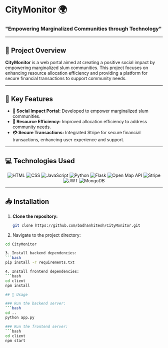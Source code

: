 # CityMonitor 🌍

### "Empowering Marginalized Communities through Technology"

---

## 📝 Project Overview
**CityMonitor** is a web portal aimed at creating a positive social impact by empowering marginalized slum communities. This project focuses on enhancing resource allocation efficiency and providing a platform for secure financial transactions to support community needs.

---

## 🌟 Key Features
- **🔧 Social Impact Portal:** Developed to empower marginalized slum communities.
- **🚀 Resource Efficiency:** Improved allocation efficiency to address community needs.
- **💳 Secure Transactions:** Integrated Stripe for secure financial transactions, enhancing user experience and support.

---

## 💻 Technologies Used
<div align="center">
  <img src="https://img.shields.io/badge/HTML-239120?style=for-the-badge&logo=html5&logoColor=white" alt="HTML"/>
  <img src="https://img.shields.io/badge/CSS-1572B6?style=for-the-badge&logo=css3&logoColor=white" alt="CSS"/>
  <img src="https://img.shields.io/badge/JavaScript-F7DF1E?style=for-the-badge&logo=javascript&logoColor=black" alt="JavaScript"/>
  <img src="https://img.shields.io/badge/Python-3776AB?style=for-the-badge&logo=python&logoColor=white" alt="Python"/>
  <img src="https://img.shields.io/badge/Flask-000000?style=for-the-badge&logo=flask&logoColor=white" alt="Flask"/>
  <img src="https://img.shields.io/badge/Open%20Map%20API-3E8DD3?style=for-the-badge&logo=openstreetmap&logoColor=white" alt="Open Map API"/>
  <img src="https://img.shields.io/badge/Stripe-008CDD?style=for-the-badge&logo=stripe&logoColor=white" alt="Stripe"/>
  <img src="https://img.shields.io/badge/JWT-000000?style=for-the-badge&logo=jsonwebtokens&logoColor=white" alt="JWT"/>
  <img src="https://img.shields.io/badge/MongoDB-47A248?style=for-the-badge&logo=mongodb&logoColor=white" alt="MongoDB"/>
</div>

---

## 📥 Installation

1. **Clone the repository:**
   ```bash
   git clone https://github.com/badhanhitesh/CityMonitor.git

   
2. Navigate to the project directory:
  ```bash
  cd CityMonitor

3. Install backend dependencies:
  ```bash
  pip install -r requirements.txt

4. Install frontend dependencies:
  ```bash
  cd client
  npm install

## 🚀 Usage

### Run the backend server:
```bash
cd ..
python app.py

### Run the frontend server:
```bash
cd client
npm start


